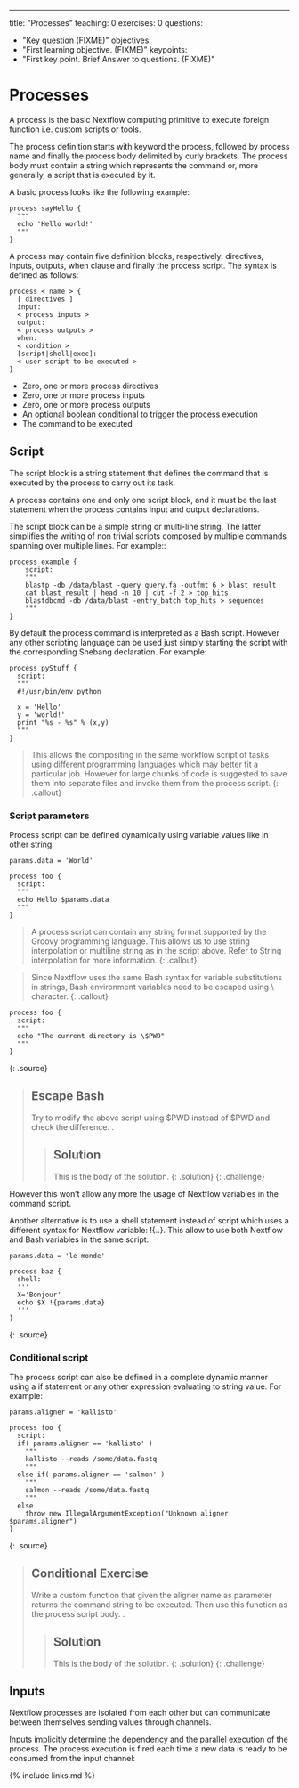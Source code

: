 
---
title: "Processes"
teaching: 0
exercises: 0
questions:
- "Key question (FIXME)"
objectives:
- "First learning objective. (FIXME)"
keypoints:
- "First key point. Brief Answer to questions. (FIXME)"

# Processes

A process is the basic Nextflow computing primitive to execute foreign function i.e. custom scripts or tools.

The process definition starts with keyword the process, followed by process name and finally the process body delimited by curly brackets. The process body must contain a string which represents the command or, more generally, a script that is executed by it.

A basic process looks like the following example:

~~~
process sayHello {
  """
  echo 'Hello world!'
  """
}
~~~


A process may contain five definition blocks, respectively: directives, inputs, outputs, when clause and finally the process script. The syntax is defined as follows:

~~~
process < name > {
  [ directives ]        
  input:                
  < process inputs >
  output:               
  < process outputs >
  when:                 
  < condition >
  [script|shell|exec]:  
  < user script to be executed >
}
~~~

* Zero, one or more process directives
* Zero, one or more process inputs
* Zero, one or more process outputs
* An optional boolean conditional to trigger the process execution
* The command to be executed


## Script

The script block is a string statement that defines the command that is executed by the process to carry out its task.

A process contains one and only one script block, and it must be the last statement when the process contains input and output declarations.

The script block can be a simple string or multi-line string. The latter simplifies the writing of non trivial scripts composed by multiple commands spanning over multiple lines. For example::


~~~
process example {
    script:
    """
    blastp -db /data/blast -query query.fa -outfmt 6 > blast_result
    cat blast_result | head -n 10 | cut -f 2 > top_hits
    blastdbcmd -db /data/blast -entry_batch top_hits > sequences
    """
}
~~~

By default the process command is interpreted as a Bash script. However any other scripting language can be used just simply starting the script with the corresponding Shebang declaration. For example:

~~~
process pyStuff {
  script:
  """
  #!/usr/bin/env python

  x = 'Hello'
  y = 'world!'
  print "%s - %s" % (x,y)
  """
}
~~~

> This allows the compositing in the same workflow script of tasks using different programming languages which may better fit a particular job. However for large chunks of code is suggested to save them into separate files and invoke them from the process script.
{: .callout}


### Script parameters

Process script can be defined dynamically using variable values like in other string.

~~~
params.data = 'World'

process foo {
  script:
  """
  echo Hello $params.data
  """
}
~~~

> A process script can contain any string format supported by the Groovy programming language. This allows us to use string interpolation or multiline string as in the script above. Refer to String interpolation for more information.
{: .callout}

> Since Nextflow uses the same Bash syntax for variable substitutions in strings, Bash environment variables need to be escaped using \ character.
{: .callout}
~~~
process foo {
  script:
  """
  echo "The current directory is \$PWD"
  """
}
~~~
{: .source}

> ## Escape Bash
>
> Try to modify the above script using $PWD instead of \$PWD and check the difference.
.
>
> > ## Solution
> >
> > This is the body of the solution.
> {: .solution}
{: .challenge}

However this won’t allow any more the usage of Nextflow variables in the command script.

Another alternative is to use a shell statement instead of script which uses a different syntax for Nextflow variable: !{..}. This allow to use both Nextflow and Bash variables in the same script.

```
params.data = 'le monde'

process baz {
  shell:
  '''
  X='Bonjour'
  echo $X !{params.data}
  '''
}
```
{: .source}

### Conditional script

The process script can also be defined in a complete dynamic manner using a if statement or any other expression evaluating to string value. For example:

~~~
params.aligner = 'kallisto'

process foo {
  script:
  if( params.aligner == 'kallisto' )
    """
    kallisto --reads /some/data.fastq
    """
  else if( params.aligner == 'salmon' )
    """
    salmon --reads /some/data.fastq
    """
  else
    throw new IllegalArgumentException("Unknown aligner $params.aligner")
}
~~~
{: .source}

> ## Conditional Exercise
>
> Write a custom function that given the aligner name as parameter returns the command string to be executed. Then use this function as the process script body.
.
>
> > ## Solution
> >
> > This is the body of the solution.
> {: .solution}
{: .challenge}

## Inputs

Nextflow processes are isolated from each other but can communicate between themselves sending values through channels.

Inputs implicitly determine the dependency and the parallel execution of the process. The process execution is fired each time a new data is ready to be consumed from the input channel:


{% include links.md %}


